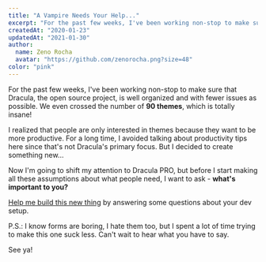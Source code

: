 ```yaml
---
title: "A Vampire Needs Your Help..."
excerpt: "For the past few weeks, I've been working non-stop to make sure that Dracula, the open source project, is well organized and with fewer issues as possible. We even crossed the number of 90 themes, which is totally insane!"
createdAt: "2020-01-23"
updatedAt: "2021-01-30"
author:
  name: Zeno Rocha
  avatar: "https://github.com/zenorocha.png?size=48"
color: "pink"
---
```


For the past few weeks, I've been working non-stop to make sure that Dracula, the open source project, is well organized and with fewer issues as possible. We even crossed the number of **90 themes**, which is totally insane!

I realized that people are only interested in themes because they want to be more productive. For a long time, I avoided talking about productivity tips here since that's not Dracula's primary focus. But I decided to create something new...

Now I'm going to shift my attention to Dracula PRO, but before I start making all these assumptions about what people need, I want to ask - **what's important to you?**

[Help me build this new thing](https://draculatheme.typeform.com/to/VjaC6t) by answering some questions about your dev setup.

P.S.: I know forms are boring, I hate them too, but I spent a lot of time trying to make this one suck less. Can't wait to hear what you have to say.

See ya!
